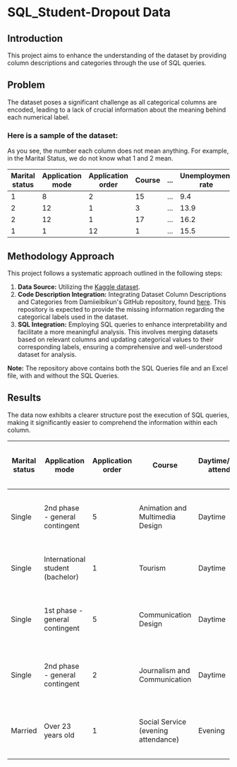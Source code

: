 # SQL_Student-Dropout Data


## Introduction

This project aims to enhance the understanding of the dataset by providing column descriptions and categories through the use of SQL queries.

## Problem
The dataset poses a significant challenge as all categorical columns are encoded, leading to a lack of crucial information about the meaning behind each numerical label.

### Here is a sample of the dataset:
As you see, the number each column does not mean anything. For example, in the Marital Status, we do not know what 1 and 2 mean.

| Marital status | Application mode | Application order | Course | ... | Unemployment rate | Inflation rate | GDP | Target  |
|-----------------|-------------------|-------------------|--------|-----|-------------------|-----------------|-----|---------|
| 1               | 8                 | 2                 | 15     | ... | 9.4               | -0.8            | -3.12| Graduate|
| 2               | 12                | 1                 | 3      | ... | 13.9              | -0.3            | 0.79| Graduate|
| 2               | 12                | 1                 | 17     | ... | 16.2              | 0.3             | -0.92| Graduate|
| 1               | 1                 | 12                | 1      | ... | 15.5              | 2.8             | -4.06| Graduate|


## Methodology Approach
This project follows a systematic approach outlined in the following steps:

1. **Data Source:** Utilizing the [Kaggle dataset](https://www.kaggle.com/datasets/thedevastator/higher-education-predictors-of-student-retention).
2. **Code Description Integration:** Integrating Dataset Column Descriptions and Categories from Damiieibikun's GitHub repository, found [here](https://github.com/Damiieibikun/Student-s-Dropout-Prediction-using-Supervised-Machine-Learning-Classifiers). This repository is expected to provide the missing information regarding the categorical labels used in the dataset.
3. **SQL Integration:** Employing SQL queries to enhance interpretability and facilitate a more meaningful analysis. This involves merging datasets based on relevant columns and updating categorical values to their corresponding labels, ensuring a comprehensive and well-understood dataset for analysis.

**Note:** The repository above contains both the SQL Queries file and an Excel file, with and without the SQL Queries.

## Results
The data now exhibits a clearer structure post the execution of SQL queries, making it significantly easier to comprehend the information within each column.


| Marital status | Application mode                   | Application order | Course                       | Daytime/evening attendance | Previous qualification                                      | Mother's qualification                                      | Father's qualification                                      | Mother's occupation                                         | Father's occupation                                         | Displaced | Educational special needs | Debtor | Tuition fees up to date | Gender | Scholarship holder | Age at enrollment | International | Curricular units 1st sem (credited) | Curricular units 1st sem (enrolled) | Curricular units 1st sem (evaluations) | Curricular units 1st sem (approved) | Curricular units 1st sem (grade) | Curricular units 1st sem (without evaluations) | Curricular units 2nd sem (credited) | Curricular units 2nd sem (enrolled) | Curricular units 2nd sem (evaluations) | Curricular units 2nd sem (approved) | Curricular units 2nd sem (grade) | Curricular units 2nd sem (without evaluations) | Unemployment rate | Inflation rate | GDP | Target    |
|-----------------|-------------------------------------|-------------------|------------------------------|-----------------------------|-------------------------------------------------------------|-------------------------------------------------------------|-------------------------------------------------------------|-------------------------------------------------------------|-------------------------------------------------------------|-----------|---------------------------|--------|------------------------|--------|----------------------|-------------------|-----------------|-------------------------------------|--------------------------------------|--------------------------------------------|---------------------------------------|-----------------------------------|----------------------------------------------|-------------------------------------|--------------------------------------|--------------------------------------------|---------------------------------------|-----------------------------------|----------------------------------------------|---------------------|-----------------|-----|-----------|
| Single          | 2nd phase - general contingent      | 5                 | Animation and Multimedia Design | Daytime                     | Secondary education                                         | General commerce course                                     | Other—11th Year of Schooling                                | Personal Services, Security and Safety Workers and Sellers  | Unskilled Workers                                            | Yes       | No                        | No     | Yes                    | Male   | No                   | 20                | No            | 0                                   | 0                                    | 0                                          | 0                                     | 0                                 | 0                                            | 0                                   | 0                                    | 0                                          | 0                                     | 10.8                                | 1.4                                          | 1.74          | Dropout   |
| Single          | International student (bachelor)   | 1                 | Tourism                      | Daytime                     | Secondary education                                         | Secondary Education—12th Year of Schooling or Equivalent     | Higher Education—degree                                    | Intermediate Level Technicians and Professions               | Intermediate Level Technicians and Professions               | Yes       | No                        | No     | No                     | Male   | No                   | 19                | No            | 0                                   | 6                                    | 6                                          | 6                                     | 14                                | 0                                            | 0                                   | 13.9                                | -0.3                                         | 0.79          | Graduate  |
| Single          | 1st phase - general contingent      | 5                 | Communication Design         | Daytime                     | Secondary education                                         | General Course of Administration and Commerce               | Basic education 1st cycle (4th/5th year) or equivalent     | Unskilled Workers                                            | Unskilled Workers                                            | Yes       | No                        | No     | No                     | Male   | No                   | 19                | No            | 0                                   | 6                                    | 0                                          | 0                                     | 0                                 | 6                                            | 0                                   | 0                                    | 0.0                                         | 10.8          | 1.4          | 1.74| Dropout   |
| Single          | 2nd phase - general contingent      | 2                 | Journalism and Communication  | Daytime                     | Secondary education                                         | Supplementary Accounting and Administration                 | Basic education 1st cycle (4th/5th year) or equivalent     | Personal Services, Security and Safety Workers and Sellers  | Intermediate Level Technicians and Professions               | Yes       | No                        | No     | Yes                    | Female | No                   | 20                | No            | 0                                   | 6                                    | 8                                          | 6                                     | 0                                 | 0                                            | 6                                   | 10                                   | 5                                          | 12.4          | 0            | 9.4          | -0.8        | -3.12     | Graduate  |
| Married         | Over 23 years old                  | 1                 | Social Service (evening attendance) | Evening                 | Secondary education                                         | General Course of Administration and Commerce               | Basic Education 2nd Cycle (6th/7th/8th Year) or equivalent | Unskilled Workers                                            | Unskilled Workers                                            | No        | No                        | No     | Yes                    | Female | No                   | 45                | No            | 0                                   | 6                                    | 9                                          | 5                                     | 0                                 | 0                                            | 6                                   | 6                                    | 6                                          | 13.9          | -0.3         | 0.79         | Graduate    |

 
